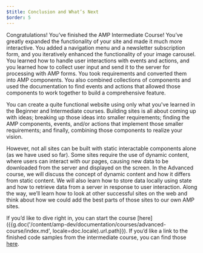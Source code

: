 ```yaml
---
$title: Conclusion and What’s Next
$order: 5
---
```


Congratulations! You’ve finished the AMP Intermediate Course! You’ve greatly expanded the functionality of your site and made it much more interactive. You added a navigation menu and a newsletter subscription form, and you iteratively enhanced the functionality of your image carousel. You learned how to handle user interactions with events and actions, and you learned how to collect user input and send it to the server for processing with AMP forms. You took requirements and converted them into AMP components. You also combined collections of components and used the documentation to find events and actions that allowed those components to work together to build a comprehensive feature.

You can create a quite functional website using only what you've learned in the Beginner and Intermediate courses. Building sites is all about coming up with ideas; breaking up those ideas into smaller requirements; finding the AMP components, events, and/or actions that implement those smaller requirements; and finally, combining those components to realize your vision.

However, not all sites can be built with static interactable components alone (as we have used so far). Some sites require the use of dynamic content, where users can interact with our pages, causing new data to be downloaded from the server and displayed on the screen. In the Advanced course, we will discuss the concept of dynamic content and how it differs from static content. We will also learn how to store data locally using state and how to retrieve data from a server in response to user interaction. Along the way, we’ll learn how to look at other successful sites on the web and think about how we could add the best parts of those sites to our own AMP sites.

If you’d like to dive right in, you can start the course [here]({{g.doc('/content/amp-dev/documentation/courses/advanced-course/index.md', locale=doc.locale).url.path}}). If you’d like a link to the finished code samples from the intermediate course, you can find those [here](https://glitch.com/~enshrined-eyebrow).
